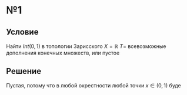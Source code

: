 # №1
## Условие
Найти $Int(0, 1)$ в топологии Зарисского
	$X = \mathbb{R}$
	$T =$ всевозможные дополнения конечных множеств, или пустое

## Решение
Пустая, потому что в любой окрестности любой точки $x \in \left( 0, 1 \right)$ буде